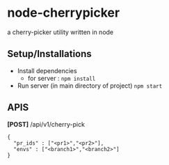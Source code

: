# node-cherrypicker
a cherry-picker utility written in node


## Setup/Installations
* Install dependencies 
  * for server : ``npm install``
 * Run server (in main directory of project) ``npm start``

## APIS
**[POST]** /api/v1/cherry-pick
```
{
  "pr_ids" : ["<pr1>","<pr2>"],
  "envs" : ["<branch1>","<branch2>"]
}
